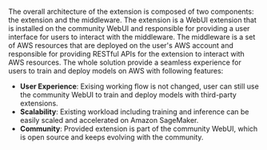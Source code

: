 The overall architecture of the extension is composed of two components: the extension and the middleware. The extension is a WebUI extension that is installed on the community WebUI and responsible for providing a user interface for users to interact with the middleware. The middleware is a set of AWS resources that are deployed on the user's AWS account and responsible for providing RESTful APIs for the extension to interact with AWS resources. The whole solution provide a seamless experience for users to train and deploy models on AWS with following features:

-   **User Experience**: Exising working flow is not changed, user can still use the community WebUI to train and deploy models with third-party extensions.
-   **Scalability**: Existing workload including training and inference can be easily scaled and accelerated on Amazon SageMaker.
-   **Community**: Provided extension is part of the community WebUI, which is open source and keeps evolving with the community.

